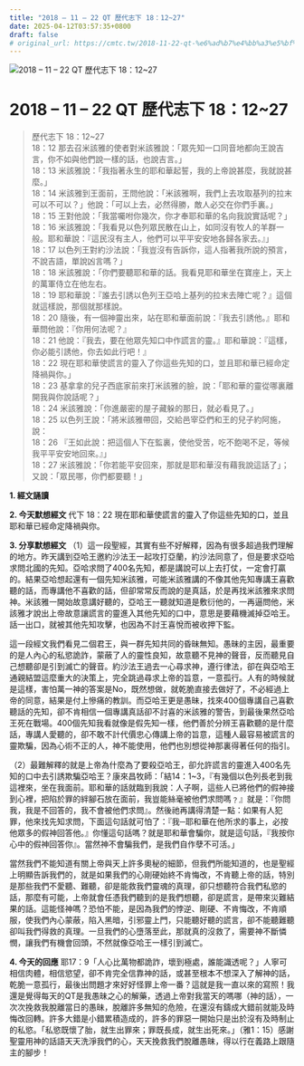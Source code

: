 ```yaml
---
title: "2018 – 11 – 22 QT 歷代志下 18：12~27"
date: 2025-04-12T03:57:35+0800
draft: false
# original_url: https://cmtc.tw/2018-11-22-qt-%e6%ad%b7%e4%bb%a3%e5%bf%97%e4%b8%8b-18%ef%bc%9a1227
---
```


![2018 – 11 – 22 QT 歷代志下 18：12\~27](/images/qt.jpg   "2018 – 11 – 22 QT 歷代志下 18：12\~27")

# 2018 – 11 – 22 QT 歷代志下 18：12\~27

> 歷代志下 18：12\~27  
> 18：12 那去召米該雅的使者對米該雅說：「眾先知一口同音地都向王說吉言，你不如與他們說一樣的話，也說吉言。」  
> 18：13 米該雅說：「我指著永生的耶和華起誓，我的上帝說甚麼，我就說甚麼。」  
> 18：14 米該雅到王面前，王問他說：「米該雅啊，我們上去攻取基列的拉末可以不可以？」他說：「可以上去，必然得勝，敵人必交在你們手裏。」  
> 18：15 王對他說：「我當囑咐你幾次，你才奉耶和華的名向我說實話呢？」  
> 18：16 米該雅說：「我看見以色列眾民散在山上，如同沒有牧人的羊群一般。耶和華說：『這民沒有主人，他們可以平平安安地各歸各家去。』」  
> 18：17 以色列王對約沙法說：「我豈沒有告訴你，這人指著我所說的預言，不說吉語，單說凶言嗎？」  
> 18：18 米該雅說：「你們要聽耶和華的話。我看見耶和華坐在寶座上，天上的萬軍侍立在他左右。  
> 18：19 耶和華說：『誰去引誘以色列王亞哈上基列的拉末去陣亡呢？』這個就這樣說，那個就那樣說。  
> 18：20 隨後，有一個神靈出來，站在耶和華面前說：『我去引誘他。』耶和華問他說：『你用何法呢？』  
> 18：21 他說：『我去，要在他眾先知口中作謊言的靈。』耶和華說：『這樣，你必能引誘他，你去如此行吧！』  
> 18：22 現在耶和華使謊言的靈入了你這些先知的口，並且耶和華已經命定降禍與你。」  
> 18：23 基拿拿的兒子西底家前來打米該雅的臉，說：「耶和華的靈從哪裏離開我與你說話呢？」  
> 18：24 米該雅說：「你進嚴密的屋子藏躲的那日，就必看見了。」  
> 18：25 以色列王說：「將米該雅帶回，交給邑宰亞們和王的兒子約阿施，說：  
> 18：26 『王如此說：把這個人下在監裏，使他受苦，吃不飽喝不足，等候我平平安安地回來。』」  
> 18：27 米該雅說：「你若能平安回來，那就是耶和華沒有藉我說這話了」；又說：「眾民哪，你們都要聽！」

**1. 經文誦讀**

**2.  今天默想經文**
代下 18：22 現在耶和華使謊言的靈入了你這些先知的口，並且耶和華已經命定降禍與你。

**3. 分享默想經文**
（1）這一段聖經，其實有些不好解釋，因為有很多超過我們理解的地方。昨天講到亞哈王邀約沙法王一起攻打亞蘭，約沙法同意了，但是要求亞哈求問北國的先知。亞哈求問了400名先知，都是講說可以上去打仗，一定會打贏的。結果亞哈想起還有一個先知米該雅，可能米該雅講的不像其他先知專講王喜歡聽的話，而專講他不喜歡的話，但卻常常反而說的是真話，於是再找米該雅來求問神。米該雅一開始故意講好聽的，亞哈王一聽就知道是敷衍他的，一再逼問他，米該雅才說出上帝故意讓謊言的靈進入其他先知的口中，意思是要藉機滅掉亞哈王。話一出口，就被其他先知攻擊，也因為不討王喜悅而被收押下監。

這一段經文我們看見二個君王，與一群先知共同的昏昧無知。愚昧的主因，最重要的是人內心的私慾詭詐，蒙蔽了人的靈性良知，故意聽不見神的聲音，反而聽見自己想聽卻是引到滅亡的聲音。約沙法王過去一心尋求神，遵行律法，卻在與亞哈王通親結盟這麼重大的決策上，完全跳過尋求上帝的旨意，一意孤行。人有的時候就是這樣，害怕萬一神的答案是No，既然想做，就乾脆直接去做好了，不必經過上帝的同意，結果是付上慘痛的教訓。而亞哈王更是愚昧，找來400個專講自己喜歡聽話的先知，卻不肯相信一個專講真話卻不討喜的米該雅的警告，到最後果然亞哈王死在戰場。400個先知我看就像是假先知一樣，他們善於分辨王喜歡聽的是什麼話，專講人愛聽的，卻不敢不計代價忠心傳講上帝的旨意，這種人最容易被謊言的靈欺騙，因為心術不正的人，神不能使用，他們也別想從神那裏得著任何的指引。

（2）最難解釋的就是上帝為什麼為了要殺亞哈王，卻允許謊言的靈進入400名先知的口中去引誘欺騙亞哈王？康來昌牧師：「結14：1\~3，『有幾個以色列長老到我這裡來，坐在我面前。耶和華的話就臨到我說：人子啊，這些人已將他們的假神接到心裡，把陷於罪的絆腳石放在面前，我豈能絲毫被他們求問嗎﹖』就是：『你問我，我是不回答的，我不會被他們求問』。然後祂再講得清楚一點：如果有人犯罪，他來找先知求問，下面這句話就可怕了：『我─耶和華在他所求的事上，必按他眾多的假神回答他。』你懂這句話嗎？就是耶和華會騙你，就是這句話，『我按你心中的假神回答你』。當然神不會騙我們，是我們自作孽不可活。」

當然我們不能知道有關上帝與天上許多奧秘的細節，但我們所能知道的，也是聖經上明顯告訴我們的，就是如果我們的心剛硬始終不肯悔改，不肯聽上帝的話，特別是那些我們不愛聽、難聽，卻是能救我們靈魂的真理，卻只想聽符合我們私慾的話，那麼有可能，上帝就會任憑我們聽到的是我們想聽，卻是謊言，是帶來災難結果的話。這能怪神嗎？恐怕不能，是因為我們的悖逆、剛硬、不肯悔改，不肯順服，使我們內心蒙蔽，陷入黑暗，引邪靈上門，只能聽好聽的謊言，卻不能聽難聽卻叫我們得救的真理。一旦我們的心墮落至此，那就真的沒救了，需要神不斷憐憫，讓我們有機會回頭，不然就像亞哈王一樣引到滅亡。

**4. 今天的回應**
耶17：9「人心比萬物都詭詐，壞到極處，誰能識透呢？」人寧可相信肉體，相信慾望，卻不肯完全信靠神的話，或甚至根本不想深入了解神的話，乾脆一意孤行，最後出問題才來好好怪罪上帝一番？這就是我一直以來的寫照！我還是覺得每天的QT是我愚昧之心的解藥，透過上帝對我當天的嗎哪（神的話），一次次挽救我脫離當日的愚昧，脫離許多無知的危險，在還沒有鑄成大錯前就能及時悔改回轉。許多大錯是小錯累積造成的，許多的罪惡一開始只是出於沒有及時制止的私慾。「私慾既懷了胎，就生出罪來；罪既長成，就生出死來。」（雅1：15）感謝聖靈用神的話語天天洗淨我們的心，天天挽救我們脫離愚昧，得以行在義路上跟隨主的腳步！
